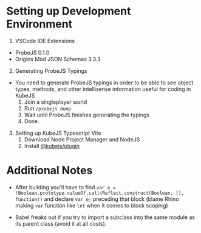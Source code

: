 # Setting up Development Environment

1. VSCode IDE Extensions
- ProbeJS 0.1.0
- Origins Mod JSON Schemas 3.3.3

2. Generating ProbeJS Typings
- You need to generate ProbeJS typings in order to be able to see object types, methods, and other intellisense information useful for coding in KubeJS
	1. Join a singleplayer world
	2. Run `/probejs dump`
	3. Wait until ProbeJS finishes generating the typings
	4. Done.

3. Setting up KubeJS Typescript Vite
	1. Download Node Project Manager and NodeJS
	2. Install [@kubejs/plugin](https://www.npmjs.com/package/@kubejs/plugin)


# Additional Notes
- After building you'll have to find `var e = !Boolean.prototype.valueOf.call(Reflect.construct(Boolean, [], function()` and declare
`var e;` preceding that block (blame Rhino making `var` function like `let` when it comes to block scoping)

- Babel freaks out if you try to import a subclass into the same module as its parent class (avoid it at all costs).